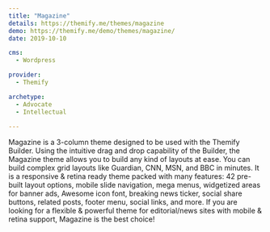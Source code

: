 ```yaml
---
title: "Magazine"
details: https://themify.me/themes/magazine
demo: https://themify.me/demo/themes/magazine/
date: 2019-10-10

cms: 
  - Wordpress

provider: 
  - Themify

archetype:
  - Advocate
  - Intellectual
  
---
```


Magazine is a 3-column theme designed to be used with the Themify Builder. Using the intuitive drag and drop capability of the Builder, the Magazine theme allows you to build any kind of layouts at ease. You can build complex grid layouts like Guardian, CNN, MSN, and BBC in minutes. It is a responsive & retina ready theme packed with many features: 42 pre-built layout options, mobile slide navigation, mega menus, widgetized areas for banner ads, Awesome icon font, breaking news ticker, social share buttons, related posts, footer menu, social links, and more. If you are looking for a flexible & powerful theme for editorial/news sites with mobile & retina support, Magazine is the best choice!